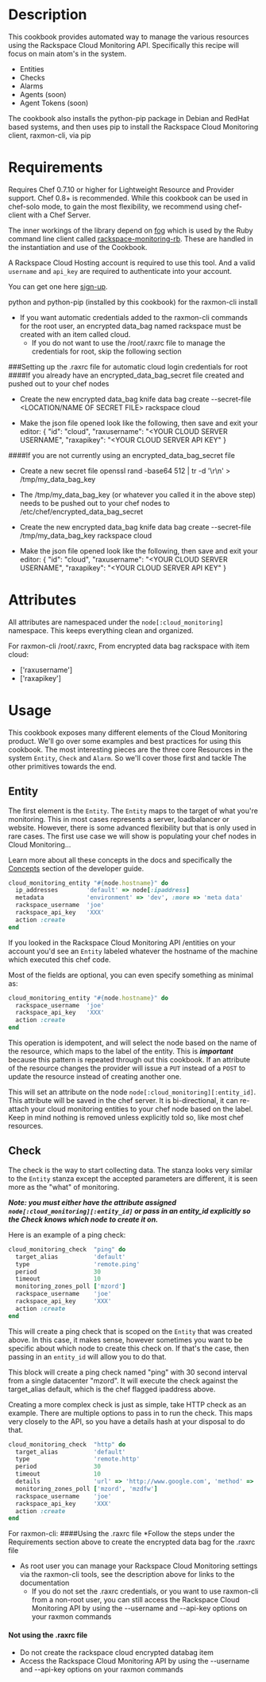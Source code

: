 # Description

This cookbook provides automated way to manage the various resources using the Rackspace Cloud Monitoring API.
Specifically this recipe will focus on main atom's in the system.

* Entities
* Checks
* Alarms
* Agents (soon)
* Agent Tokens (soon)

The cookbook also installs the python-pip package in Debian and RedHat based systems, and then uses pip to install the Rackspace Cloud Monitoring client, raxmon-cli, via pip

# Requirements

Requires Chef 0.7.10 or higher for Lightweight Resource and Provider support. Chef 0.8+ is recommended. While this
cookbook can be used in chef-solo mode, to gain the most flexibility, we recommend using chef-client with a Chef Server.

The inner workings of the library depend on [fog](https://github.com/fog/fog) which is used by the Ruby command line
client called [rackspace-monitoring-rb](https://github.com/racker/rackspace-monitoring-rb).  These are handled in the
instantiation and use of the Cookbook.

A Rackspace Cloud Hosting account is required to use this tool.  And a valid `username` and `api_key` are required to
authenticate into your account.

You can get one here [sign-up](https://cart.rackspace.com/cloud/?cp_id=cloud_monitoring).

python and python-pip (installed by this cookbook) for the raxmon-cli install

* If you want automatic credentials added to the raxmon-cli commands for the root user, an encrypted data_bag named rackspace must be created with an item called cloud.
  * If you do not want to use the /root/.raxrc file to manage the credentials for root, skip the following section

###Setting up the .raxrc file for automatic cloud login credentials for root
####If you already have an encrypted_data_bag_secret file created and pushed out to your chef nodes
* Create the new encrypted data_bag
knife data bag create --secret-file <LOCATION/NAME OF SECRET FILE>  rackspace cloud

* Make the json file opened look like the following, then save and exit your editor:
{
  "id": "cloud",
  "raxusername": "<YOUR CLOUD SERVER USERNAME",
  "raxapikey": "<YOUR CLOUD SERVER API KEY"
}

####If you are not currently using an encrypted_data_bag_secret file
* Create a new secret file
openssl rand -base64 512 | tr -d '\r\n' > /tmp/my_data_bag_key

* The /tmp/my_data_bag_key (or whatever you called it in the above step) needs to be pushed out to your chef nodes to /etc/chef/encrypted_data_bag_secret

* Create the new encrypted data_bag
knife data bag create --secret-file /tmp/my_data_bag_key rackspace cloud

* Make the json file opened look like the following, then save and exit your editor:
{
  "id": "cloud",
  "raxusername": "<YOUR CLOUD SERVER USERNAME",
  "raxapikey": "<YOUR CLOUD SERVER API KEY"
}

# Attributes

All attributes are namespaced under the `node[:cloud_monitoring]` namespace.  This keeps everything clean and organized.

For raxmon-cli /root/.raxrc, From encrypted data bag rackspace with item cloud:
* ['raxusername']
* ['raxapikey']

# Usage

This cookbook exposes many different elements of the Cloud Monitoring product. We'll go over some examples and best
practices for using this cookbook. The most interesting pieces are the three core Resources in the system `Entity`,
`Check` and `Alarm`. So we'll cover those first and tackle The other primitives towards the end.

## Entity

The first element is the `Entity`.  The `Entity` maps to the target of what you're monitoring.  This in most cases
represents a server, loadbalancer or website.  However, there is some advanced flexibility but that is only used in rare
cases. The first use case we will show is populating your chef nodes in Cloud Monitoring...

Learn more about all these concepts in the docs and specifically the
[Concepts](http://docs.rackspacecloud.com/cm/api/v1.0/cm-devguide/content/concepts-key-terms.html) section of the
developer guide.

```ruby
cloud_monitoring_entity "#{node.hostname}" do
  ip_addresses        'default' => node[:ipaddress]
  metadata            'environment' => 'dev', :more => 'meta data'
  rackspace_username  'joe'
  rackspace_api_key   'XXX'
  action :create
end
```
If you looked in the Rackspace Cloud Monitoring API /entities on your account you'd see an `Entity` labeled whatever the
hostname of the machine which executed this chef code.

Most of the fields are optional, you can even specify something as minimal as:

```ruby
cloud_monitoring_entity "#{node.hostname}" do
  rackspace_username  'joe'
  rackspace_api_key   'XXX'
  action :create
end
```

This operation is idempotent, and will select the node based on the name of the resource, which maps to the label of the
entity.  This is ***important*** because this pattern is repeated through out this cookbook.  If an attribute of the
resource changes the provider will issue a `PUT` instead of a `POST` to update the resource instead of creating another
one.

This will set an attribute on the node `node[:cloud_monitoring][:entity_id]`.  This attribute will be saved in the
chef server.  It is bi-directional, it can re-attach your cloud monitoring entities to your chef node based on the
label.  Keep in mind nothing is removed unless explicitly told so, like most chef resources.


## Check

The check is the way to start collecting data.  The stanza looks very similar to the `Entity` stanza except the accepted
parameters are different, it is seen more as the "what" of monitoring.

***Note: you must either have the attribute assigned `node[:cloud_monitoring][:entity_id]` or pass in an entity_id
explicitly so the Check knows which node to create it on.***

Here is an example of a ping check:

```ruby
cloud_monitoring_check  "ping" do
  target_alias          'default'
  type                  'remote.ping'
  period                30
  timeout               10
  monitoring_zones_poll ['mzord']
  rackspace_username    'joe'
  rackspace_api_key     'XXX'
  action :create
end
```

This will create a ping check that is scoped on the `Entity` that was created above.  In this case, it makes sense,
however sometimes you want to be specific about which node to create this check on.  If that's the case, then passing in
an `entity_id` will allow you to do that.

This block will create a ping check named "ping" with 30 second interval from a single datacenter "mzord".  It will
execute the check against the target_alias default, which is the chef flagged ipaddress above.

Creating a more complex check is just as simple, take HTTP check as an example.  There are multiple options to pass in
to run the check. This maps very closely to the API, so you have a details hash at your disposal to do that.

```ruby
cloud_monitoring_check  "http" do
  target_alias          'default'
  type                  'remote.http'
  period                30
  timeout               10
  details               'url' => 'http://www.google.com', 'method' => 'GET'
  monitoring_zones_poll ['mzord', 'mzdfw']
  rackspace_username    'joe'
  rackspace_api_key     'XXX'
  action :create
end
```

For raxmon-cli:
####Using the .raxrc file
*Follow the steps under the Requirements section above to create the encrypted data bag for the .raxrc file
* As root user you can manage your Rackspace Cloud Monitoring settings via the raxmon-cli tools, see the description above for links to the documentation
  * If you do not set the .raxrc credentials, or you want to use raxmon-cli from a non-root user, you can still access the Rackspace Cloud Monitoring API by using the --username and --api-key options on your raxmon commands

#### Not using the .raxrc file
* Do not create the rackspace cloud encrypted databag item
* Access the Rackspace Cloud Monitoring API by using the --username and --api-key options on your raxmon commands
